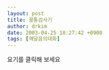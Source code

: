 ```yaml
---
layout: post
title: 꼴통검사기
author: drkim
date: 2003-04-25 18:27:42 +0900
tags: [깨달음의대화]
---
```

요기를 클릭해 보세요